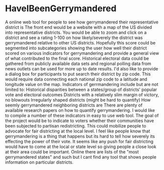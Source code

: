 # HaveIBeenGerrymandered

A online web tool for people to see how gerrymandered their representative district is
The front end would be a website with a map of the US divided into representative districts. You would be able to zoom and click on a district and see a rating 1-100 on how likely/severely the district was gerrymandered relative to other US districts. Hopefully this score could be segmented into subcategories showing the user how well their district scored on various indicators for gerrymandering and provide a general view of what contributed to the final score. Historical electoral data could be gathered from publicly available data sets and regional polling data from news outlets can be used for more up to date results.
I'd also like to provide a dialog box for participants to put search their district by zip code. This would require data connecting each national zip code to a latitude and longitude value on the map.
Indicators of gerrmandering include but are not limited to:
Historical disparities between a states/group of districts' popular vote and electoral outcomes
Districts with a relatively slim margin of victory, no blowouts
Irregularly shaped districts (might be hard to quantify)
How seemly gerrymandered neighboring districts are
There are plenty of available research papers on how to quantify gerrymandering. I would like to compile a number of these indicators in easy to use web tool.
The goal of the project would be to indicate to voters whether their communities have been subjected to partisan redistricting. This could mobilize people to advocate for fair districting at the local level. I feel like people know that gerrymandering is a thing that happens but its hard to tell how severely its effecting the power of their vote. It seems like any push for fair districting would have to come at the local or state level so giving people a close look at their area could be important. Online there are lists of the "most gerrymandered states" and such but I cant find any tool that shows people information on particular districts.
